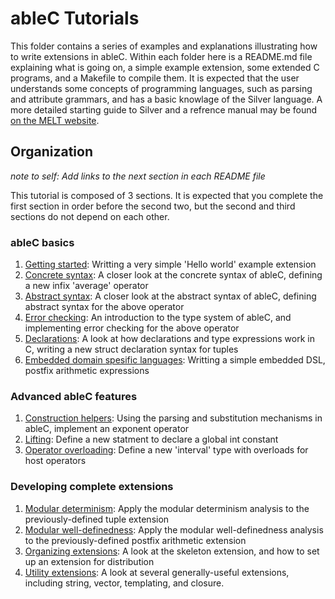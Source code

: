 # ableC Tutorials
This folder contains a series of examples and explanations illustrating how to write extensions in ableC.  Within each folder here is a README.md file explaining what is going on, a simple example extension, some extended C programs, and a Makefile to compile them.  It is expected that the user understands some concepts of programming languages, such as parsing and attribute grammars, and has a basic knowlage of the Silver language.  A more detailed starting guide to Silver and a refrence manual may be found [on the MELT website](http://melt.cs.umn.edu/silver/doc/).

## Organization
*note to self: Add links to the next section in each README file*

This tutorial is composed of 3 sections.  It is expected that you complete the first section in order before the second two, but the second and third sections do not depend on each other.  

### ableC basics
1. [Getting started](getting_started/): Writting a very simple 'Hello world' example extension
2. [Concrete syntax](concrete_syntax/): A closer look at the concrete syntax of ableC, defining a new infix 'average' operator
3. [Abstract syntax](abstract_syntax/): A closer look at the abstract syntax of ableC, defining abstract syntax for the above operator
4. [Error checking](error_checking/): An introduction to the type system of ableC, and implementing error checking for the above operator
5. [Declarations](declarations/): A look at how declarations and type expressions work in C, writing a new struct declaration syntax for tuples
5. [Embedded domain spesific languages](embedded_dsl/): Writting a simple embedded DSL, postfix arithmetic expressions

### Advanced ableC features
1. [Construction helpers](construction/): Using the parsing and substitution mechanisms in ableC, implement an exponent operator
2. [Lifting](lifting/): Define a new statment to declare a global int constant
3. [Operator overloading](overloading/): Define a new 'interval' type with overloads for host operators

### Developing complete extensions
1. [Modular determinism](mda/): Apply the modular determinism analysis to the previously-defined tuple extension
2. [Modular well-definedness](mwda/): Apply the modular well-definedness analysis to the previously-defined postfix arithmetic extension
3. [Organizing extensions](organization/): A look at the skeleton extension, and how to set up an extension for distribution
4. [Utility extensions](util/): A look at several generally-useful extensions, including string, vector, templating, and closure.  
